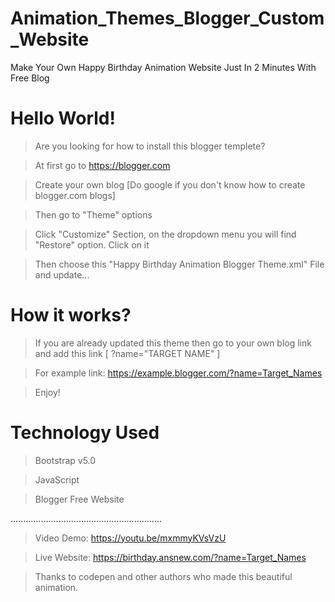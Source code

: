 # Animation_Themes_Blogger_Custom_Website
Make Your Own Happy Birthday Animation Website Just In 2 Minutes With Free Blog

# Hello World!
> Are you looking for how to install this blogger templete?

> At first go to https://blogger.com 

> Create your own blog [Do google if you don't know how to create blogger.com blogs]

> Then go to "Theme" options

> Click "Customize" Section, on the dropdown menu you will find "Restore" option. Click on it

> Then choose this "Happy Birthday Animation Blogger Theme.xml" File and update...

# How it works? 

> If you are already updated this theme then go to your own blog link and add this link [ ?name="TARGET NAME" ]

> For example link: https://example.blogger.com/?name=Target_Names

> Enjoy!


# Technology Used
> Bootstrap v5.0

> JavaScript

> Blogger Free Website

............................................................
> Video Demo: https://youtu.be/mxmmyKVsVzU

> Live Website: https://birthday.ansnew.com/?name=Target_Names

> Thanks to codepen and other authors who made this beautiful animation. 
